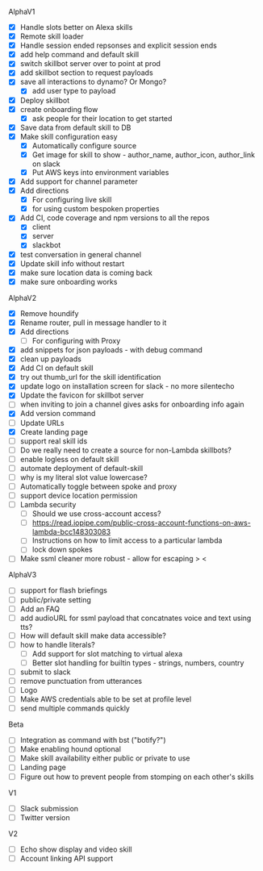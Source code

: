 AlphaV1
- [X] Handle slots better on Alexa skills
- [X] Remote skill loader
- [X] Handle session ended repsonses and explicit session ends
- [X] add help command and default skill
- [X] switch skillbot server over to point at prod
- [X] add skillbot section to request payloads
- [X] save all interactions to dynamo? Or Mongo?
    - [X] add user type to payload
- [X] Deploy skillbot
- [X] create onboarding flow
    - [X] ask people for their location to get started
- [X] Save data from default skill to DB
- [X] Make skill configuration easy
    - [X] Automatically configure source
    - [X] Get image for skill to show - author_name, author_icon, author_link on slack
    - [X] Put AWS keys into environment variables
- [X] Add support for channel parameter
- [X] Add directions
    - [X] For configuring live skill
    - [X] for using custom bespoken properties
- [X] Add CI, code coverage and npm versions to all the repos
    - [X] client
    - [X] server
    - [X] slackbot
- [X] test conversation in general channel
- [X] Update skill info without restart
- [X] make sure location data is coming back
- [X] make sure onboarding works

AlphaV2
- [X] Remove houndify
- [X] Rename router, pull in message handler to it
- [X] Add directions
    - [ ] For configuring with Proxy
- [X] add snippets for json payloads - with debug command
- [X] clean up payloads
- [X] Add CI on default skill
- [X] try out thumb_url for the skill identification
- [X] update logo on installation screen for slack - no more silentecho
- [X] Update the favicon for skillbot server
- [ ] when inviting to join a channel gives asks for onboarding info again
- [X] Add version command
- [ ] Update URLs
- [X] Create landing page
- [ ] support real skill ids
- [ ] Do we really need to create a source for non-Lambda skillbots?
- [ ] enable logless on default skill
- [ ] automate deployment of default-skill
- [ ] why is my literal slot value lowercase?
- [ ] Automatically toggle between spoke and proxy
- [ ] support device location permission
- [ ] Lambda security
    - [ ] Should we use cross-account access?
    - [ ] https://read.iopipe.com/public-cross-account-functions-on-aws-lambda-bcc148303083
    - [ ] Instructions on how to limit access to a particular lambda
    - [ ] lock down spokes
- [ ] Make ssml cleaner more robust - allow for escaping \> \<

AlphaV3
- [ ] support for flash briefings
- [ ] public/private setting
- [ ] Add an FAQ
- [ ] add audioURL for ssml payload that concatnates voice and text using tts?
- [ ] How will default skill make data accessible?
- [ ] how to handle literals?
    - [ ] Add support for slot matching to virtual alexa
    - [ ] Better slot handling for builtin types - strings, numbers, country
- [ ] submit to slack
- [ ] remove punctuation from utterances
- [ ] Logo
- [ ] Make AWS credentials able to be set at profile level
- [ ] send multiple commands quickly

Beta
- [ ] Integration as command with bst ("botify?")
- [ ] Make enabling hound optional
- [ ] Make skill availability either public or private to use
- [ ] Landing page
- [ ] Figure out how to prevent people from stomping on each other's skills

V1
- [ ] Slack submission
- [ ] Twitter version

V2
- [ ] Echo show display and video skill
- [ ] Account linking API support
